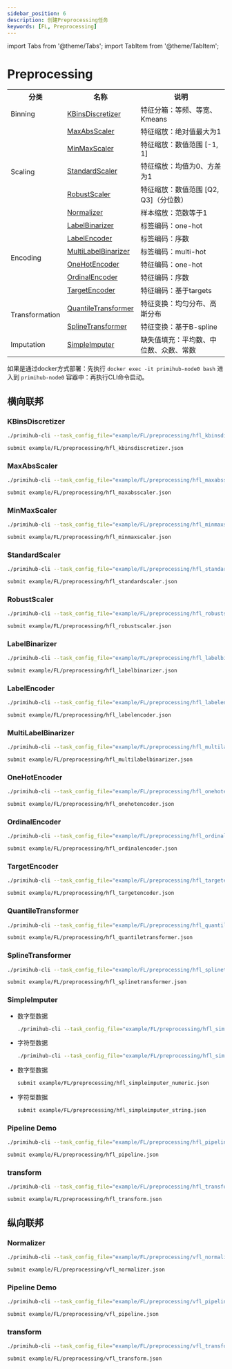 ```yaml
---
sidebar_position: 6
description: 创建Preprocessing任务
keywords: [FL, Preprocessing]
---
```


import Tabs from '@theme/Tabs';
import TabItem from '@theme/TabItem';

# Preprocessing

<table>
    <tr>
        <th>分类</th>
        <th>名称</th>
        <th>说明</th>
    </tr>
    <tr>
        <td>Binning</td>
        <td><a href="https://scikit-learn.org/stable/modules/generated/sklearn.preprocessing.KBinsDiscretizer.html">KBinsDiscretizer</a></td>
        <td>特征分箱：等频、等宽、Kmeans</td>
    </tr>
    <tr>
        <td rowspan="5">Scaling</td>
        <td><a href="https://scikit-learn.org/stable/modules/generated/sklearn.preprocessing.MaxAbsScaler.html">MaxAbsScaler</a></td>
        <td>特征缩放：绝对值最大为1</td>
    </tr>
    <tr>
        <td><a href="https://scikit-learn.org/stable/modules/generated/sklearn.preprocessing.MinMaxScaler.html">MinMaxScaler</a></td>
        <td>特征缩放：数值范围 [-1, 1]</td>
    </tr>
    <tr>
        <td><a href="https://scikit-learn.org/stable/modules/generated/sklearn.preprocessing.StandardScaler.html">StandardScaler</a></td>
        <td>特征缩放：均值为0、方差为1</td>
    </tr>
    <tr>
        <td><a href="https://scikit-learn.org/stable/modules/generated/sklearn.preprocessing.RobustScaler.html">RobustScaler</a></td>
        <td>特征缩放：数值范围 [Q2, Q3]（分位数）</td>
    </tr>
    <tr>
        <td><a href="https://scikit-learn.org/stable/modules/generated/sklearn.preprocessing.Normalizer.html">Normalizer</a></td>
        <td>样本缩放：范数等于1</td>
    </tr>
    <tr>
        <td rowspan="6">Encoding</td>
        <td><a href="https://scikit-learn.org/stable/modules/generated/sklearn.preprocessing.LabelBinarizer.html">LabelBinarizer</a></td>
        <td>标签编码：one-hot</td>
    </tr>
    <tr>
        <td><a href="https://scikit-learn.org/stable/modules/generated/sklearn.preprocessing.LabelEncoder.html">LabelEncoder</a></td>
        <td>标签编码：序数</td>
    </tr>
    <tr>
        <td><a href="https://scikit-learn.org/stable/modules/generated/sklearn.preprocessing.MultiLabelBinarizer.html">MultiLabelBinarizer</a></td>
        <td>标签编码：multi-hot</td>
    </tr>
    <tr>
        <td><a href="https://scikit-learn.org/stable/modules/generated/sklearn.preprocessing.OneHotEncoder.html">OneHotEncoder</a></td>
        <td>特征编码：one-hot</td>
    </tr>
    <tr>
        <td><a href="https://scikit-learn.org/stable/modules/generated/sklearn.preprocessing.OrdinalEncoder.html">OrdinalEncoder</a></td>
        <td>特征编码：序数</td>
    </tr>
    <tr>
        <td><a href="https://scikit-learn.org/stable/modules/generated/sklearn.preprocessing.TargetEncoder.html">TargetEncoder</a></td>
        <td>特征编码：基于targets</td>
    </tr>
    <tr>
        <td rowspan="2">Transformation</td>
        <td><a href="https://scikit-learn.org/stable/modules/generated/sklearn.preprocessing.QuantileTransformer.html">QuantileTransformer</a></td>
        <td>特征变换：均匀分布、高斯分布</td>
    </tr>
    <tr>
        <td><a href="https://scikit-learn.org/stable/modules/generated/sklearn.preprocessing.SplineTransformer.html">SplineTransformer</a></td>
        <td>特征变换：基于B-spline</td>
    </tr>
    <tr>
        <td rowspan="1">Imputation</td>
        <td><a href="https://scikit-learn.org/stable/modules/generated/sklearn.impute.SimpleImputer.html">SimpleImputer</a></td>
        <td>缺失值填充：平均数、中位数、众数、常数</td>
    </tr>
</table>

如果是通过docker方式部署：先执行 `docker exec -it primihub-node0 bash` 进入到 `primihub-node0` 容器中：再执行CLI命令启动。

## 横向联邦

### KBinsDiscretizer

<Tabs>
<TabItem value="CLI">

```bash
./primihub-cli --task_config_file="example/FL/preprocessing/hfl_kbinsdiscretizer.json"
```

</TabItem>

<TabItem value="Python SDK">

```bash
submit example/FL/preprocessing/hfl_kbinsdiscretizer.json
```

</TabItem>
</Tabs>

### MaxAbsScaler

<Tabs>
<TabItem value="CLI">

```bash
./primihub-cli --task_config_file="example/FL/preprocessing/hfl_maxabsscaler.json"
```

</TabItem>

<TabItem value="Python SDK">

```bash
submit example/FL/preprocessing/hfl_maxabsscaler.json
```

</TabItem>
</Tabs>

### MinMaxScaler

<Tabs>
<TabItem value="CLI">

```bash
./primihub-cli --task_config_file="example/FL/preprocessing/hfl_minmaxscaler.json"
```

</TabItem>

<TabItem value="Python SDK">

```bash
submit example/FL/preprocessing/hfl_minmaxscaler.json
```

</TabItem>
</Tabs>

### StandardScaler

<Tabs>
<TabItem value="CLI">

```bash
./primihub-cli --task_config_file="example/FL/preprocessing/hfl_standardscaler.json"
```

</TabItem>

<TabItem value="Python SDK">

```bash
submit example/FL/preprocessing/hfl_standardscaler.json
```

</TabItem>
</Tabs>

### RobustScaler

<Tabs>
<TabItem value="CLI">

```bash
./primihub-cli --task_config_file="example/FL/preprocessing/hfl_robustscaler.json"
```

</TabItem>

<TabItem value="Python SDK">

```bash
submit example/FL/preprocessing/hfl_robustscaler.json
```

</TabItem>
</Tabs>

### LabelBinarizer

<Tabs>
<TabItem value="CLI">

```bash
./primihub-cli --task_config_file="example/FL/preprocessing/hfl_labelbinarizer.json"
```

</TabItem>

<TabItem value="Python SDK">

```bash
submit example/FL/preprocessing/hfl_labelbinarizer.json
```

</TabItem>
</Tabs>

### LabelEncoder

<Tabs>
<TabItem value="CLI">

```bash
./primihub-cli --task_config_file="example/FL/preprocessing/hfl_labelencoder.json"
```

</TabItem>

<TabItem value="Python SDK">

```bash
submit example/FL/preprocessing/hfl_labelencoder.json
```

</TabItem>
</Tabs>

### MultiLabelBinarizer

<Tabs>
<TabItem value="CLI">

```bash
./primihub-cli --task_config_file="example/FL/preprocessing/hfl_multilabelbinarizer.json"
```

</TabItem>

<TabItem value="Python SDK">

```bash
submit example/FL/preprocessing/hfl_multilabelbinarizer.json
```

</TabItem>
</Tabs>

### OneHotEncoder

<Tabs>
<TabItem value="CLI">

```bash
./primihub-cli --task_config_file="example/FL/preprocessing/hfl_onehotencoder.json"
```

</TabItem>

<TabItem value="Python SDK">

```bash
submit example/FL/preprocessing/hfl_onehotencoder.json
```

</TabItem>
</Tabs>

### OrdinalEncoder

<Tabs>
<TabItem value="CLI">

```bash
./primihub-cli --task_config_file="example/FL/preprocessing/hfl_ordinalencoder.json"
```

</TabItem>

<TabItem value="Python SDK">

```bash
submit example/FL/preprocessing/hfl_ordinalencoder.json
```

</TabItem>
</Tabs>

### TargetEncoder

<Tabs>
<TabItem value="CLI">

```bash
./primihub-cli --task_config_file="example/FL/preprocessing/hfl_targetencoder.json"
```

</TabItem>

<TabItem value="Python SDK">

```bash
submit example/FL/preprocessing/hfl_targetencoder.json
```

</TabItem>
</Tabs>

### QuantileTransformer

<Tabs>
<TabItem value="CLI">

```bash
./primihub-cli --task_config_file="example/FL/preprocessing/hfl_quantiletransformer.json"
```

</TabItem>

<TabItem value="Python SDK">

```bash
submit example/FL/preprocessing/hfl_quantiletransformer.json
```

</TabItem>
</Tabs>

### SplineTransformer

<Tabs>
<TabItem value="CLI">

```bash
./primihub-cli --task_config_file="example/FL/preprocessing/hfl_splinetransformer.json"
```

</TabItem>

<TabItem value="Python SDK">

```bash
submit example/FL/preprocessing/hfl_splinetransformer.json
```

</TabItem>
</Tabs>

### SimpleImputer

<Tabs>
<TabItem value="CLI">

- 数字型数据

    ```bash
    ./primihub-cli --task_config_file="example/FL/preprocessing/hfl_simpleimputer_numeric.json"
    ```

- 字符型数据

    ```bash
    ./primihub-cli --task_config_file="example/FL/preprocessing/hfl_simpleimputer_string.json"
    ```

</TabItem>

<TabItem value="Python SDK">

- 数字型数据

    ```bash
    submit example/FL/preprocessing/hfl_simpleimputer_numeric.json
    ```

- 字符型数据

    ```bash
    submit example/FL/preprocessing/hfl_simpleimputer_string.json
    ```

</TabItem>
</Tabs>

### Pipeline Demo

<Tabs>
<TabItem value="CLI">

```bash
./primihub-cli --task_config_file="example/FL/preprocessing/hfl_pipeline.json"
```

</TabItem>

<TabItem value="Python SDK">

```bash
submit example/FL/preprocessing/hfl_pipeline.json
```

</TabItem>
</Tabs>

### transform

<Tabs>
<TabItem value="CLI">

```bash
./primihub-cli --task_config_file="example/FL/preprocessing/hfl_transform.json"
```

</TabItem>

<TabItem value="Python SDK">

```bash
submit example/FL/preprocessing/hfl_transform.json
```

</TabItem>
</Tabs>

## 纵向联邦

### Normalizer

<Tabs>
<TabItem value="CLI">

```bash
./primihub-cli --task_config_file="example/FL/preprocessing/vfl_normalizer.json"
```

</TabItem>

<TabItem value="Python SDK">

```bash
submit example/FL/preprocessing/vfl_normalizer.json
```

</TabItem>
</Tabs>

### Pipeline Demo

<Tabs>
<TabItem value="CLI">

```bash
./primihub-cli --task_config_file="example/FL/preprocessing/vfl_pipeline.json"
```

</TabItem>

<TabItem value="Python SDK">

```bash
submit example/FL/preprocessing/vfl_pipeline.json
```

</TabItem>
</Tabs>

### transform

<Tabs>
<TabItem value="CLI">

```bash
./primihub-cli --task_config_file="example/FL/preprocessing/vfl_transform.json"
```

</TabItem>

<TabItem value="Python SDK">

```bash
submit example/FL/preprocessing/vfl_transform.json
```

</TabItem>
</Tabs>
